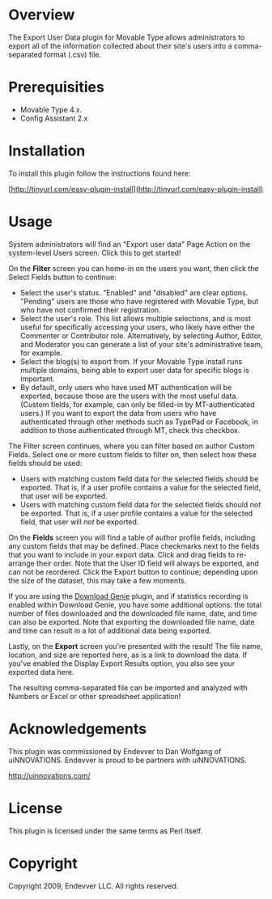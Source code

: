 # Overview

The Export User Data plugin for Movable Type allows administrators to export all of the information collected about their site's users into a comma-separated format (.csv) file.

# Prerequisities

* Movable Type 4.x.
* Config Assistant 2.x

# Installation

To install this plugin follow the instructions found here:

[http://tinyurl.com/easy-plugin-install](http://tinyurl.com/easy-plugin-install)

# Usage

System administrators will find an "Export user data" Page Action on the system-level Users screen. Click this to get started!

On the **Filter** screen you can home-in on the users you want, then click the Select Fields button to continue:

* Select the user's status. "Enabled" and "disabled" are clear options. "Pending" users are those who have registered with Movable Type, but who have not confirmed their registration.
* Select the user's role. This list allows multiple selections, and is most useful for specifically accessing your users, who likely have either the Commenter or Contributor role. Alternatively, by selecting Author, Editor, and Moderator you can generate a list of your site's administrative team, for example.
* Select the blog(s) to export from. If your Movable Type install runs multiple domains, being able to export user data for specific blogs is important.
* By default, only users who have used MT authentication will be exported, because those are the users with the most useful data. (Custom fields, for example, can only be filled-in by MT-authenticated users.) If you want to export the data from users who have authenticated through other methods such as TypePad or Facebook, in addition to those authenticated through MT, check this checkbox.

The Filter screen continues, where you can filter based on author Custom
Fields. Select one or more custom fields to filter on, then select how these
fields should be used:

* Users with matching custom field data for the selected fields should be
  exported. That is, if a user profile contains a value for the selected
  field, that user will be exported.
* Users with matching custom field data for the selected fields should *not*
  be exported. That is, if a user profile contains a value for the selected
  field, that user will *not* be exported.

On the **Fields** screen you will find a table of author profile fields, including any custom fields that may be defined. Place checkmarks next to the fields that you want to include in your export data. Click and drag fields to re-arrange their order. Note that the User ID field will always be exported, and can not be reordered. Click the Export button to continue; depending upon the size of the dataset, this may take a few moments.

If you are using the [Download Genie](https://github.com/endevver/mt-plugin-download-genie) plugin, and if statistics recording is enabled within Download Genie, you have some additional options: the total number of files downloaded and the downloaded file name, date, and time can also be exported. Note that exporting the downloaded file name, date and time can result in a lot of additional data being exported.

Lastly, on the **Export** screen you're presented with the result! The file name,  location, and size are reported here, as is a link to download the data. If you've enabled the Display Export Results option, you also see your exported data here.

The resulting comma-separated file can be imported and analyzed with Numbers or Excel or other spreadsheet application!

# Acknowledgements

This plugin was commissioned by Endevver to Dan Wolfgang of uiNNOVATIONS. Endevver is proud to be partners with uiNNOVATIONS.

http://uinnovations.com/

# License

This plugin is licensed under the same terms as Perl itself.

# Copyright

Copyright 2009, Endevver LLC. All rights reserved.